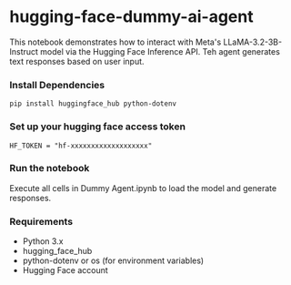 # hugging-face-dummy-ai-agent

This notebook demonstrates how to interact with Meta's LLaMA-3.2-3B-Instruct model via the Hugging Face Inference API. Teh agent generates text responses based on user input.

### Install Dependencies

`pip install huggingface_hub python-dotenv`

### Set up your hugging face access token

`HF_TOKEN = "hf-xxxxxxxxxxxxxxxxxxx"`

### Run the notebook

Execute all cells in Dummy Agent.ipynb to load the model and generate responses.

### Requirements

- Python 3.x
- hugging_face_hub
- python-dotenv or os (for environment variables)
- Hugging Face account
